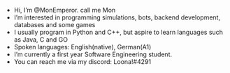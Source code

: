 - Hi, I’m @MonEmperor. call me Mon
- I’m interested in programming simulations, bots, backend development, databases and some games
- I usually program in Python and C++, but aspire to learn languages such as Java, C and GO
- Spoken languages: English(native), German(A1)
- I’m currently a first year Software Engineering student.
- You can reach me via my discord: Loona!#4291

<!---
MonEmperor/MonEmperor is a ✨ special ✨ repository because its `README.md` (this file) appears on your GitHub profile.
You can click the Preview link to take a look at your changes.
--->
